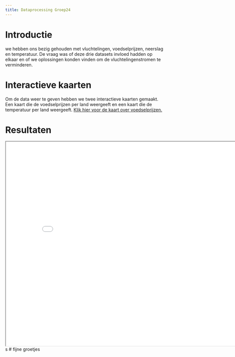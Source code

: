 ```yaml
---
title: Dataprocessing Groep24
---
```

# Introductie
we hebben ons bezig gehouden met vluchtelingen, voedselprijzen, neerslag en temperatuur. De vraag was of deze drie datasets invloed hadden op elkaar en of we oplossingen konden vinden om  de vluchtelingenstromen te verminderen.
# Interactieve kaarten
Om de data weer te geven hebben we twee interactieve kaarten gemaakt. Een kaart die de voedselprijzen per land weergeeft en een kaart die de temperatuur per land weergeeft.
<a href="github pages/interactive_map"> Klik hier voor de kaart over voedselprijzen.</a>

# Resultaten
<html>
<style>
  iframe{
    width: 832px;
    height: 650px;

  }
</style>
<iframe src="github page/interactive_map"></iframe>
</html>s
# fijne groetjes
